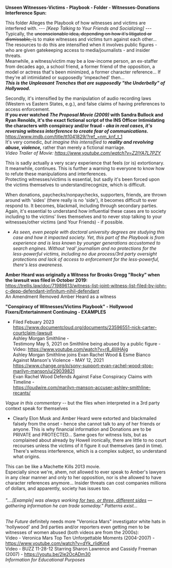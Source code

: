<b>Unseen Witnesses-Victims - Playbook - Folder - Witnesses-Donations Interference Spun:</b>

This folder Alleges the Playbook of how witnesses and victims are interfered with. --- <i>[Keep Talking to Your Friends and Socializing]</i> ---
<br>Typically, the <s>unconscionable idea, depending on how it's litigated or dismissable, </s> is to make witnesses and victims turn against each other... 
<br>
The resources to do this are intensified when it involves public figures - who are given gatekeeping access to media/journalists - and insider threats. 
<br>Meanwhile, a witness/victim may be a low-income person, an ex-staffer from decades ago, a school friend, a former friend of the opposition, 
a model or actress that's been minimized, a former character reference... If they're all intimidated or supposedly 'impeached' then...
<br>
<b><i>This is the Unpleasant Trenches that are supposedly "the Underbelly" of Hollywood. </i></b>

Secondly, it's intensified by the manipulation of audio recording laws (Western vs Eastern States, e.g.), and false claims of having preferences to access enforcement. 
<b><br>If you ever watched <i>The Proposal Movie (2009)</i> with Sandra Bullock and Ryan Renolds, it's the exact fictional script of the INS Officer Intimidating the characters with conspiracy and/or fraud <i> - aka in real cases, it's reversing witness interference to create fear of communications</i>.</b>
<br>https://www.imdb.com/title/tt1041829/?ref_=nm_knf_t_1
<br>It's very comedic, <i>but imagine this intensified to <b>reality and revolving abuse, violence,</b></i> rather than merely a fictional marriage.
<i><br>Video Trailer of Movie: https://www.youtube.com/watch?v=Z2lYA7L7PZY</i>

This is sadly actually a very scary experience that feels (or is) extortionary. It meanwhile, continues. This is further a warning to everyone to know how to refute these manipulations and interferences.
<br>Protecting witnesses/victims is essential, but sadly it's been forced upon the victims themselves to understand/recognize, which is difficult. 

When donations, paychecks/nonpaychecks, supporters, friends, are thrown around with 'sides' (there really is no 'side'), it becomes difficult to ever respond to. It becomes, blackmail, including through secondary parties.
<br>Again, it's essential to understand how influential these cases are to society including to the victims' lives themselves and to never stop talking to your witnesses/other victims (and Your Friends) - if possible.
- <i>As seen, even people with doctoral university degrees are studying this case and how it impacted society. Yet, this part of the Playbook is from experience and is less known by younger generations accustomed to search engines. Without 'real' journalism and no protections for the less-powerful victims, including no due process/3rd party oversight protections and lack of access to enforcement for the less-powerful, there's less awareness.</i>

<b>Amber Heard was originally a Witness for Brooks Gregg "Rocky" when the lawsuit was filed in October 2019:</b>
<br>https://trellis.law/doc/71989613/witness-list-joint-witness-list-filed-by-john-c-depp-defendant-infinitum-nihil-defendant
<br>An Amendment Removed Amber Heard as a witness

<b>"Conspiracy of Witnesses/Victims Playbook" - Hollywood Fixers/Entertainment Continuing - EXAMPLES</b>
 - Filed Febuary 2023
<br>https://www.documentcloud.org/documents/23596551-nick-carter-courtclaim-lawsuit
<br>Ashley Morgan Smithline -
<br>Testimony May 5, 2021 on Smithline being abused by a public figure -
<br>Video: https://www.youtube.com/watch?v=r8_4IiIHAjg
<br>Ashley Morgan Smithline joins Evan Rachel Wood & Esme Bianco Against Manson's Violence - MAY 12, 2021
<br>https://www.change.org/p/sony-support-evan-rachel-wood-stop-marilyn-manson/u/29039821
<br>Evan Rachel Wood Defends Against False Conspiracy Claims with Timeline -
<br>https://loudwire.com/marilyn-manson-accuser-ashley-smithline-recants/

<i>Vague in this commentary</i> -- but the files when interpreted in a 3rd party context speak for themselves
 - Clearly Elon Musk and Amber Heard were extorted and blackmailed falsely from the onset - hence she cannot talk to any of her friends or anyone. This is why financial information and Donations are to be PRIVATE and PROTECTED... Same goes for witness lists, but as complained about already by Howell ironically, there are little to no court recourses unless the victims of it figure it out themselves (and in time). There's witness interference, which is a complex subject, so understand what origins.

This can be like a Machette Kills 2013 movie. 
<br>Especially since we're, ahem, not allowed to ever speak to Amber's lawyers in any clear manner and only to her opposition, nor is she allowed to have character references anymore... Insider threats can cost companies millions of dollars, and apparently, society has issues too.
###### <i>"....[Example] was always working <a href="https://web.archive.org/web/20160213100046/https://www.nydailynews.com/entertainment/gossip/o-simpson-bugged-nicole-private-investigator-article-1.228370">for two, or three, different sides</a> — gathering information he can trade someday." Patterns exist...</i>

<i>The Future</i> definitely needs more "Veronica Mars" investigator white hats in 'hollywood' and 3rd parties and/or reporters even getting men to be witnesses of women abused (both videos are from the 2000s):
<br>Video - Veronica Mars Top Ten Unforgettable Moments (2004-2007) - https://www.youtube.com/watch?v=dYk_rIidKm4
<br>Video - BUZZ 11-28-12 Starring Sharon Lawrence and Cassidy Freeman (2007) - https://youtu.be/2Ie2OcADm30
<br><i>Information for Educational Purposes</i>
